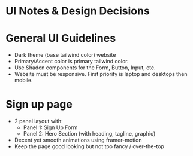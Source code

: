 # UI Notes & Design Decisions

# General UI Guidelines

- Dark theme (base tailwind color) website
- Primary/Accent color is primary tailwind color.
- Use Shadcn components for the Form, Button, Input, etc.
- Website must be responsive. First priority is laptop and desktops then mobile.

# Sign up page

- 2 panel layout with:
  - Panel 1: Sign Up Form
  - Panel 2: Hero Section (with heading, tagline, graphic)
- Decent yet smooth animations using framer-motion
- Keep the page good looking but not too fancy / over-the-top
